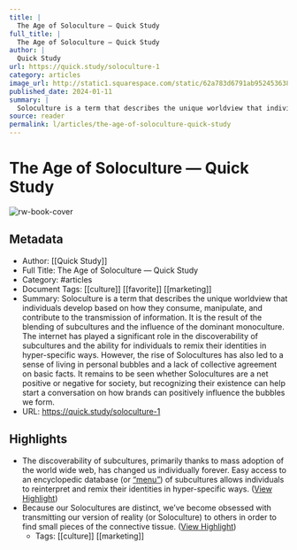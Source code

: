 ```yaml
---
title: |
  The Age of Soloculture — Quick Study
full_title: |
  The Age of Soloculture — Quick Study
author: |
  Quick Study
url: https://quick.study/soloculture-1
category: articles
image_url: http://static1.squarespace.com/static/62a783d6791ab95245363820/t/65a54a50b891c23b113cce5e/1705331285248/Studio+Shodwe.png?format=1500w
published_date: 2024-01-11
summary: |
  Soloculture is a term that describes the unique worldview that individuals develop based on how they consume, manipulate, and contribute to the transmission of information. It is the result of the blending of subcultures and the influence of the dominant monoculture. The internet has played a significant role in the discoverability of subcultures and the ability for individuals to remix their identities in hyper-specific ways. However, the rise of Solocultures has also led to a sense of living in personal bubbles and a lack of collective agreement on basic facts. It remains to be seen whether Solocultures are a net positive or negative for society, but recognizing their existence can help start a conversation on how brands can positively influence the bubbles we form.
source: reader
permalink: l/articles/the-age-of-soloculture-quick-study
---
```

# The Age of Soloculture — Quick Study

![rw-book-cover](http://static1.squarespace.com/static/62a783d6791ab95245363820/t/65a54a50b891c23b113cce5e/1705331285248/Studio+Shodwe.png?format=1500w)

## Metadata
- Author: [[Quick Study]]
- Full Title: The Age of Soloculture — Quick Study
- Category: #articles
- Document Tags: [[culture]] [[favorite]] [[marketing]] 
- Summary: Soloculture is a term that describes the unique worldview that individuals develop based on how they consume, manipulate, and contribute to the transmission of information. It is the result of the blending of subcultures and the influence of the dominant monoculture. The internet has played a significant role in the discoverability of subcultures and the ability for individuals to remix their identities in hyper-specific ways. However, the rise of Solocultures has also led to a sense of living in personal bubbles and a lack of collective agreement on basic facts. It remains to be seen whether Solocultures are a net positive or negative for society, but recognizing their existence can help start a conversation on how brands can positively influence the bubbles we form.
- URL: https://quick.study/soloculture-1

## Highlights
- The discoverability of subcultures, primarily thanks to mass adoption of the world wide web, has changed us individually forever. Easy access to an encyclopedic database (or [“menu”](https://idlegaze.substack.com/p/idle-gaze-056-anaesthetised-and-aestheticised)) of subcultures allows individuals to reinterpret and remix their identities in hyper-specific ways. ([View Highlight](https://read.readwise.io/read/01hvk1bg41897mzjymvp22k1w5))
- Because our Solocultures are distinct, we’ve become obsessed with transmitting our version of reality (or Soloculture) to others in order to find small pieces of the connective tissue. ([View Highlight](https://read.readwise.io/read/01hvk1cp2jjpgen2hkhshd34tp))
    - Tags: [[culture]] [[marketing]] 


